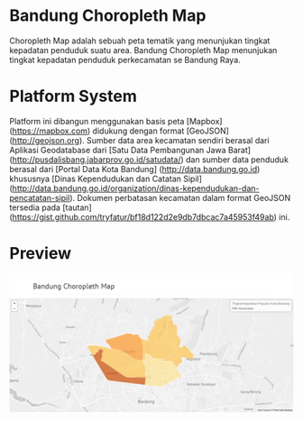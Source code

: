 # Bandung Choropleth Map

Choropleth Map adalah sebuah peta tematik yang menunjukan tingkat kepadatan penduduk suatu area. Bandung Choropleth Map menunjukan tingkat kepadatan penduduk perkecamatan se Bandung Raya.

# Platform System
Platform ini dibangun menggunakan basis peta [Mapbox] (https://mapbox.com) didukung dengan format [GeoJSON] (http://geojson.org). Sumber data area kecamatan sendiri berasal dari Aplikasi Geodatabase dari [Satu Data Pembangunan Jawa Barat] (http://pusdalisbang.jabarprov.go.id/satudata/) dan sumber data penduduk berasal dari [Portal Data Kota Bandung] (http://data.bandung.go.id) khususnya [Dinas Kependudukan dan Catatan Sipil] (http://data.bandung.go.id/organization/dinas-kependudukan-dan-pencatatan-sipil).
Dokumen perbatasan kecamatan dalam format GeoJSON tersedia pada [tautan] (https://gist.github.com/tryfatur/bf18d122d2e9db7dbcac7a45953f49ab) ini.

# Preview
![Preview](https://github.com/tryfatur/bdg-choropleth-map/raw/master/preview.png)